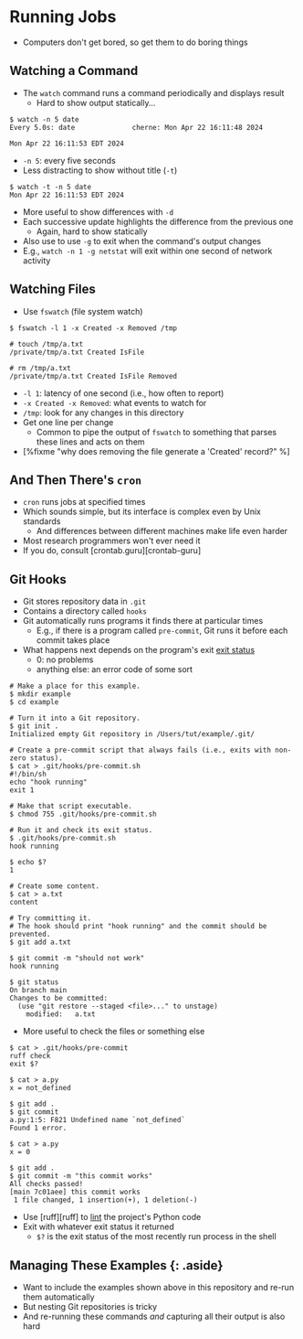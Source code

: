 # Running Jobs

-   Computers don't get bored, so get them to do boring things

## Watching a Command

-   The `watch` command runs a command periodically and displays result
    -   Hard to show output statically…

```{file="watch_date.text"}
$ watch -n 5 date
Every 5.0s: date              cherne: Mon Apr 22 16:11:48 2024

Mon Apr 22 16:11:53 EDT 2024
```

-   `-n 5`: every five seconds
-   Less distracting to show without title (`-t`)

```{file="watch_date_no_title.text"}
$ watch -t -n 5 date
Mon Apr 22 16:11:53 EDT 2024
```

-   More useful to show differences with `-d`
-   Each successive update highlights the difference from the previous one
    -   Again, hard to show statically
-   Also use to use `-g` to exit when the command's output changes
-   E.g., `watch -n 1 -g netstat` will exit within one second of network activity

## Watching Files

-   Use `fswatch` (file system watch)

```{file="fswatch_example.text"}
$ fswatch -l 1 -x Created -x Removed /tmp

# touch /tmp/a.txt
/private/tmp/a.txt Created IsFile

# rm /tmp/a.txt
/private/tmp/a.txt Created IsFile Removed
```

-   `-l 1`: latency of one second (i.e., how often to report)
-   `-x Created -x Removed`: what events to watch for
-   `/tmp`: look for any changes in this directory
-   Get one line per change
    -   Common to pipe the output of `fswatch` to something that parses these lines and acts on them
-   [%fixme "why does removing the file generate a 'Created' record?" %]

## And Then There's `cron`

-   `cron` runs jobs at specified times
-   Which sounds simple, but its interface is complex even by Unix standards
    -   And differences between different machines make life even harder
-   Most research programmers won't ever need it
-   If you do, consult [crontab.guru][crontab-guru]

## Git Hooks

-   Git stores repository data in `.git`
-   Contains a directory called `hooks`
-   Git automatically runs programs it finds there at particular times
    -   E.g., if there is a program called `pre-commit`, Git runs it before each commit takes place
-   What happens next depends on the program's exit [exit status](g:exit_status)
    -   0: no problems
    -   anything else: an error code of some sort

```{file="pre_commit_always_fail.text"}
# Make a place for this example.
$ mkdir example
$ cd example

# Turn it into a Git repository.
$ git init .
Initialized empty Git repository in /Users/tut/example/.git/

# Create a pre-commit script that always fails (i.e., exits with non-zero status).
$ cat > .git/hooks/pre-commit.sh
#!/bin/sh
echo "hook running"
exit 1

# Make that script executable.
$ chmod 755 .git/hooks/pre-commit.sh

# Run it and check its exit status.
$ .git/hooks/pre-commit.sh
hook running

$ echo $?
1

# Create some content.
$ cat > a.txt
content

# Try committing it.
# The hook should print "hook running" and the commit should be prevented.
$ git add a.txt

$ git commit -m "should not work"
hook running

$ git status
On branch main
Changes to be committed:
  (use "git restore --staged <file>..." to unstage)
	modified:   a.txt
```

-   More useful to check the files or something else

```{file="pre_commit_ruff.text"}
$ cat > .git/hooks/pre-commit
ruff check
exit $?

$ cat > a.py
x = not_defined

$ git add .
$ git commit
a.py:1:5: F821 Undefined name `not_defined`
Found 1 error.

$ cat > a.py
x = 0

$ git add .
$ git commit -m "this commit works"
All checks passed!
[main 7c01aee] this commit works
 1 file changed, 1 insertion(+), 1 deletion(-)
```

-   Use [ruff][ruff] to [lint](g:lint) the project's Python code
-   Exit with whatever exit status it returned
    -   `$?` is the exit status of the most recently run process in the shell

## Managing These Examples {: .aside}

-   Want to include the examples shown above in this repository and re-run them automatically
-   But nesting Git repositories is tricky
-   And re-running these commands *and* capturing all their output is also hard
